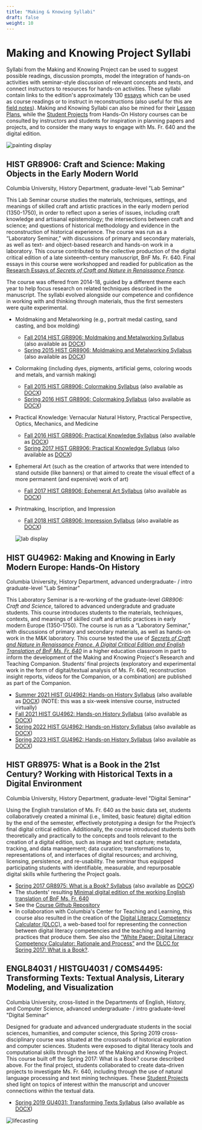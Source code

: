 ```yaml
---
title: "Making & Knowing Syllabi"
draft: false
weight: 10
---
```


# Making and Knowing Project Syllabi
Syllabi from the Making and Knowing Project can be used to suggest possible readings, discussion prompts, model the integration of hands-on activities with seminar-style discussion of relevant concepts and texts, and connect instructors to resources for hands-on activities. These syllabi contain links to the edition's approximately 130 [essays](https://edition640.makingandknowing.org/#/essays) which can be used as course readings or to instruct in reconstructions (also useful for this are [field notes](https://fieldnotes.makingandknowing.org)). Making and Knowing Syllabi can also be mined for their [Lesson Plans](/resources/activity-sheets/), while the [Student Projects](/resources/student-projects/) from Hands-On History courses can be consulted by instructors and students for inspiration in planning papers and projects, and to consider the many ways to engage with Ms. Fr. 640 and the digital edition.

![painting display](/images/lab_display_for-webpages-painting.jpg)

## HIST GR8906: Craft and Science: Making Objects in the Early Modern World

Columbia University, History Department, graduate-level "Lab Seminar"

This Lab Seminar course studies the materials, techniques, settings, and meanings of skilled craft and artistic practices in the early modern period (1350-1750), in order to reflect upon a series of issues, including craft knowledge and artisanal epistemology; the intersections between craft and science; and questions of historical methodology and evidence in the reconstruction of historical experience. The course was run as a “Laboratory Seminar,” with discussions of primary and secondary materials, as well as text- and object-based research and hands-on work in a laboratory. This course contributed to the collective production of the digital critical edition of a late sixteenth-century manuscript, BnF Ms. Fr. 640. Final essays in this course were workshopped and readied for publication as the [Research Essays of *Secrets of Craft and Nature in Renaissance France*](https://edition640.makingandknowing.org/#/essays). 

The course was offered from 2014-18, guided by a different theme each year to help focus research on related techniques described in the manuscript. The syllabi evolved alongside our competence and confidence in working with and thinking through materials, thus the first semesters were quite experimental.

- Moldmaking and Metalworking (e.g., portrait medal casting, sand casting, and box molding)
     - [Fall 2014 HIST GR8906: Moldmaking and Metalworking Syllabus](/documents/pdf/syllabus_fa14_gr8906-craft-and-science.pdf) (also available as [DOCX](/documents/docx/syllabus_fa14_gr8906-craft-and-science.docx))
     - [Spring 2015 HIST GR8906: Moldmaking and Metalworking Syllabus](/documents/pdf/syllabus_sp15_gr8906-craft-and-science.pdf) (also available as [DOCX](/documents/docx/syllabus_sp15_gr8906-craft-and-science.docx))
- Colormaking (including dyes, pigments, artificial gems, coloring woods and metals, and varnish making)
     - [Fall 2015 HIST GR8906: Colormaking Syllabus](/documents/pdf/syllabus_fa15_gr8906-craft-and-science.pdf) (also available as [DOCX](/documents/docx/syllabus_fa15_gr8906-craft-and-science.docx))
     - [Spring 2016 HIST GR8906: Colormaking Syllabus](/documents/pdf/syllabus_sp16_gr8906-craft-and-science.pdf) (also available as [DOCX](/documents/docx/syllabus_sp16_gr8906-craft-and-science.docx))
- Practical Knowledge: Vernacular Natural History, Practical Perspective, Optics, Mechanics, and Medicine
     - [Fall 2016 HIST GR8906: Practical Knowledge Syllabus](/documents/pdf/syllabus_fa16_gr8906-craft-and-science.pdf) (also available as [DOCX](/documents/docx/syllabus_fa16_gr8906-craft-and-science.docx))
     - [Spring 2017 HIST GR8906: Practical Knowledge Syllabus](/documents/pdf/syllabus_sp17_gr8906-craft-and-science.pdf) (also available as [DOCX](/documents/docx/syllabus_sp17_gr8906-craft-and-science.docx))
- Ephemeral Art (such as the creation of artworks that were intended to stand outside (like banners) or that aimed to create the visual effect of a more permanent (and expensive) work of art)
     - [Fall 2017 HIST GR8906: Ephemeral Art Syllabus](/documents/pdf/syllabus_fa17_gr8906-craft-and-science.pdf) (also available as [DOCX](/documents/docx/syllabus_fa17_gr8906-craft-and-science.docx))
- Printmaking, Inscription, and Impression
     - [Fall 2018 HIST GR8906: Impression Syllabus](/documents/pdf/syllabus_fa18_gr8906-craft-and-science.pdf) (also available as [DOCX](/documents/docx/syllabus_fa18_gr8906-craft-and-science.docx))
 
  ![lab display](/images/lab_display_for-webpages.jpg)

## HIST GU4962: Making and Knowing in Early Modern Europe: Hands-On History

Columbia University, History Department, advanced undergraduate- / intro graduate-level "Lab Seminar"

This Laboratory Seminar is a re-working of the graduate-level *GR8906: Craft and Science*, tailored to advanced undergradute and graduate students. This course introduces students to the materials, techniques, contexts, and meanings of skilled craft and artistic practices in early modern Europe (1350-1750). The course is run as a “Laboratory Seminar,” with discussions of primary and secondary materials, as well as hands-on work in the M&K laboratory. This course tested the use of [*Secrets of Craft and Nature in Renaissance France. A Digital Critical Edition and English Translation of BnF Ms. Fr. 640*](https://edition640.makingandknowing.org/) in a higher education classroom in part to inform the development of the Making and Knowing Project's Research and Teaching Companion. Students’ final projects (exploratory and experimental work in the form of digital/textual analysis of Ms. Fr. 640, reconstruction insight reports, videos for the Companion, or a combination) are published as part of the Companion.
- [Summer 2021 HIST GU4962: Hands-on History Syllabus](/documents/pdf/syllabus_sp23_gu4962-hands-on-history.pdf) (also available as [DOCX](/documents/docx/syllabus_sp23_gu4962-hands-on-history.docx)) (NOTE: this was a six-week intensive course, instructed virtually)
- [Fall 2021 HIST GU4962: Hands-on History Syllabus](/documents/pdf/syllabus_fa21_gu4962-hands-on-history.pdf) (also available as [DOCX](/documents/docx/syllabus_fa21_gu4962-hands-on-history.docx))
- [Spring 2022 HIST GU4962: Hands-on History Syllabus](/documents/pdf/syllabus_sp22_gu4962-hands-on-history.pdf) (also available as [DOCX](/documents/docx/syllabus_sp22_gu4962-hands-on-history.docx))
- [Spring 2023 HIST GU4962: Hands-on History Syllabus](/documents/pdf/syllabus_sp23_gu4962-hands-on-history.pdf) (also available as [DOCX](/documents/docx/syllabus_sp23_gu4962-hands-on-history.docx))

## HIST GR8975: What is a Book in the 21st Century? Working with Historical Texts in a Digital Environment

Columbia University, History Department, graduate-level "Digital Seminar"

Using the English translation of Ms. Fr. 640 as the basic data set, students collaboratively created a minimal (i.e., limited, basic feature) digital edition by the end of the semester, effectively prototyping a design for the Project’s final digital critical edition. Additionally, the course introduced students both theoretically and practically to the concepts and tools relevant to the creation of a digital edition, such as image and text capture; metadata, tracking, and data management; data curation; transformations to, representations of, and interfaces of digital resources; and archiving, licensing, persistence, and re-usability. The seminar thus equipped participating students with identifiable, measurable, and repurposable digital skills while furthering the Project goals.
- [Spring 2017 GR8975: What is a Book? Syllabus](/documents/pdf/syllabus_sp17_gr8975-what-is-a-book.pdf) (also available as [DOCX](/documents/docx/syllabus_sp17_gr8975-what-is-a-book.docx))
- The students' resulting [Minimal digital edition of the working English translation of BnF Ms. Fr. 640](https://cu-mkp.github.io/GR8975-edition/)
- See the [Course Github Repository](https://github.com/cu-mkp/GR8975)
- In collaboration with Columbia's Center for Teaching and Learning, this course also resulted in the creation of the [Digital Literacy Competency Calculator (DLCC)](https://ccnmtl.github.io/digital-literacy/), a web-based tool for representing the connection between digital literacy competencies and the teaching and learning practices that produce them. See also the [“White Paper: Digital Literacy Competency Calculator: Rationale and Process”](https://docs.google.com/document/d/11Em2vX-jJw_4QoP62STwVo1i5cNi81ARft9j7gOQsoA/edit?usp=sharing) and the [DLCC for Spring 2017: What is a Book?](https://cu-mkp.github.io/diglit-gr8975/).

## ENGL84031 / HISTGU4031 / COMS4495: Transforming Texts: Textual Analysis, Literary Modeling, and Visualization

Columbia University, cross-listed in the Departments of English, History, and Computer Science, advanced undergraduate- / intro graduate-level "Digital Seminar"

Designed for graduate and advanced undergraduate students in the social sciences, humanities, and computer science, this Spring 2019 cross-disciplinary course was situated at the crossroads of historical exploration and computer sciences. Students were exposed to digital literacy tools and computational skills through the lens of the Making and Knowing Project. This course built off the Spring 2017: What is a Book? course described above. For the final project, students collaborated to create data-driven projects to investigate Ms. Fr. 640, including through the use of natural language processing and text mining techniques. These [Student Projects](/resources/student-projects/) shed light on topics of interest within the manuscript and uncover connections within the textual data.
- [Spring 2019 GU4031: Transforming Texts Syllabus](/documents/pdf/syllabus_sp19_gu4031-transforming-texts.pdf) (also available as [DOCX](/documents/docx/syllabus_sp19_gu4031-transforming-texts.docx))

![lifecasting](/images/lab_display_for-webpages-lifecasting-cropped.jpg)
